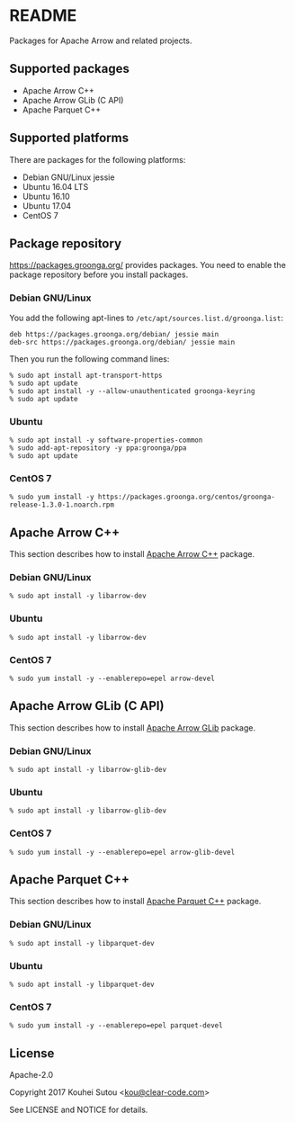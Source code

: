 # README

Packages for Apache Arrow and related projects.

## Supported packages

  * Apache Arrow C++
  * Apache Arrow GLib (C API)
  * Apache Parquet C++

## Supported platforms

There are packages for the following platforms:

  * Debian GNU/Linux jessie
  * Ubuntu 16.04 LTS
  * Ubuntu 16.10
  * Ubuntu 17.04
  * CentOS 7

## Package repository

https://packages.groonga.org/ provides packages. You need to enable
the package repository before you install packages.

### Debian GNU/Linux

You add the following apt-lines to
`/etc/apt/sources.list.d/groonga.list`:

```text
deb https://packages.groonga.org/debian/ jessie main
deb-src https://packages.groonga.org/debian/ jessie main
```

Then you run the following command lines:

```text
% sudo apt install apt-transport-https
% sudo apt update
% sudo apt install -y --allow-unauthenticated groonga-keyring
% sudo apt update
```

### Ubuntu

```text
% sudo apt install -y software-properties-common
% sudo add-apt-repository -y ppa:groonga/ppa
% sudo apt update
```

### CentOS 7

```text
% sudo yum install -y https://packages.groonga.org/centos/groonga-release-1.3.0-1.noarch.rpm
```

## Apache Arrow C++

This section describes how to install
[Apache Arrow C++](https://github.com/apache/arrow/tree/master/cpp)
package.

### Debian GNU/Linux

```text
% sudo apt install -y libarrow-dev
```

### Ubuntu

```text
% sudo apt install -y libarrow-dev
```

### CentOS 7

```text
% sudo yum install -y --enablerepo=epel arrow-devel
```

## Apache Arrow GLib (C API)

This section describes how to install
[Apache Arrow GLib](https://github.com/apache/arrow/tree/master/c_glib)
package.

### Debian GNU/Linux

```text
% sudo apt install -y libarrow-glib-dev
```

### Ubuntu

```text
% sudo apt install -y libarrow-glib-dev
```

### CentOS 7

```text
% sudo yum install -y --enablerepo=epel arrow-glib-devel
```

## Apache Parquet C++

This section describes how to install
[Apache Parquet C++](https://github.com/apache/parquet) package.

### Debian GNU/Linux

```text
% sudo apt install -y libparquet-dev
```

### Ubuntu

```text
% sudo apt install -y libparquet-dev
```

### CentOS 7

```text
% sudo yum install -y --enablerepo=epel parquet-devel
```

## License

Apache-2.0

Copyright 2017 Kouhei Sutou \<kou@clear-code.com\>

See LICENSE and NOTICE for details.
